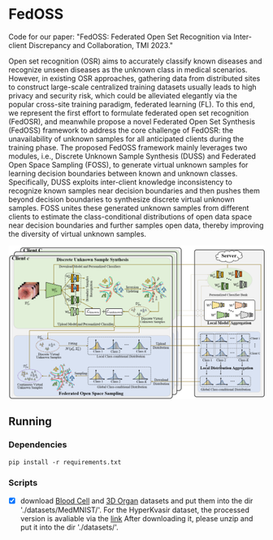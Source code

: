 # FedOSS

Code for our paper: "FedOSS: Federated Open Set Recognition via Inter-client Discrepancy and Collaboration, TMI 2023."

Open set recognition (OSR) aims to accurately classify known diseases and recognize unseen diseases as the unknown class in medical scenarios. However, in existing OSR approaches, gathering data from distributed sites to construct large-scale centralized training datasets usually leads to high privacy and security risk, which could be alleviated elegantly via the popular cross-site training paradigm, federated learning (FL). To this end, we represent the first effort to formulate federated open set recognition (FedOSR), and meanwhile propose a novel Federated Open Set Synthesis (FedOSS) framework to address the core challenge of FedOSR: the unavailability of unknown samples for all anticipated clients during the training phase. The proposed FedOSS framework mainly leverages two modules, i.e., Discrete Unknown Sample Synthesis (DUSS) and Federated Open Space Sampling (FOSS), to generate virtual unknown samples for learning decision boundaries between known and unknown classes. Specifically, DUSS exploits inter-client knowledge inconsistency to recognize known samples near decision boundaries and then pushes them beyond decision boundaries to synthesize discrete virtual unknown samples. FOSS unites these generated unknown samples from different clients to estimate the class-conditional distributions of open data space near decision boundaries and further samples open data, thereby improving the diversity of virtual unknown samples. 

<div align=center>
<img width="800" src="imgs/framework.png" alt="FL"/>
</div>

## Running
### Dependencies
```
pip install -r requirements.txt
```
### Scripts

- [x] download [Blood Cell](https://zenodo.org/record/6496656/files/bloodmnist.npz?download=1) and [3D Organ](https://zenodo.org/record/6496656/files/organmnist3d.npz?download=1) datasets and put them into the dir './datasets/MedMNIST/'. For the HyperKvasir dataset, the processed version is avaliable via the [link](https://drive.google.com/file/d/1QOKXKwQh9wYVTWC1ckQnLF6LLpejpjXW/view?usp=sharing) After downloading it, please unzip and put it into the dir './datasets/'.

